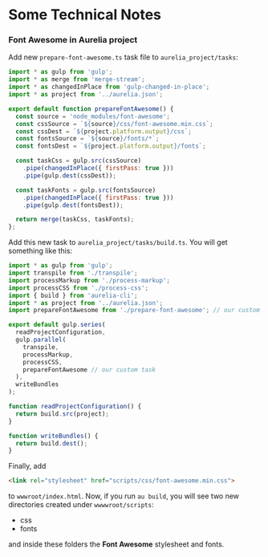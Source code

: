 # Some Technical Notes

### Font Awesome in Aurelia project

Add new `prepare-font-awesome.ts` task file to `aurelia_project/tasks`:

```javascript
import * as gulp from 'gulp';
import * as merge from 'merge-stream';
import * as changedInPlace from 'gulp-changed-in-place';
import * as project from '../aurelia.json';

export default function prepareFontAwesome() {
  const source = 'node_modules/font-awesome';
  const cssSource = `${source}/css/font-awesome.min.css`;
  const cssDest = `${project.platform.output}/css`;
  const fontsSource = `${source}/fonts/*`;
  const fontsDest = `${project.platform.output}/fonts`;

  const taskCss = gulp.src(cssSource)
    .pipe(changedInPlace({ firstPass: true }))
    .pipe(gulp.dest(cssDest));

  const taskFonts = gulp.src(fontsSource)
    .pipe(changedInPlace({ firstPass: true }))
    .pipe(gulp.dest(fontsDest));

  return merge(taskCss, taskFonts);
};
```

Add this new task to `aurelia_project/tasks/build.ts`. You will get something like this:

```javascript
import * as gulp from 'gulp';
import transpile from './transpile';
import processMarkup from './process-markup';
import processCSS from './process-css';
import { build } from 'aurelia-cli';
import * as project from '../aurelia.json';
import prepareFontAwesome from './prepare-font-awesome'; // our custom task

export default gulp.series(
  readProjectConfiguration,
  gulp.parallel(
    transpile,
    processMarkup,
    processCSS,
    prepareFontAwesome // our custom task
  ),
  writeBundles
);

function readProjectConfiguration() {
  return build.src(project);
}

function writeBundles() {
  return build.dest();
}
```

Finally, add

```html
<link rel="stylesheet" href="scripts/css/font-awesome.min.css">
```

to `wwwroot/index.html`. Now, if you run `au build`, you will see two new directories created under `wwwwroot/scripts`:

* css
* fonts

and inside these folders the __Font Awesome__ stylesheet and fonts.
